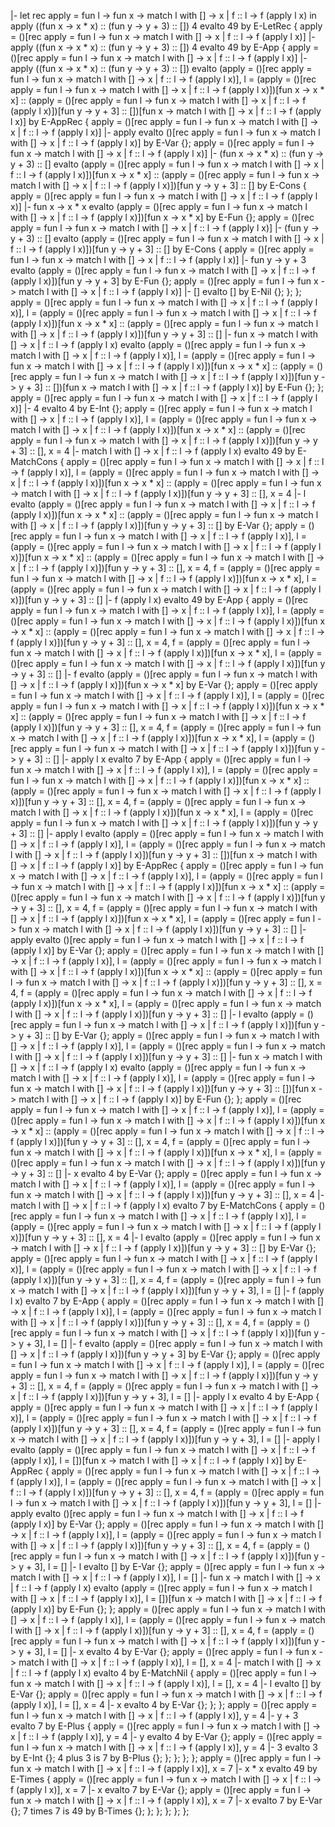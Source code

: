 |- let rec apply = fun l -> fun x -> match l with [] -> x | f :: l -> f (apply l x) in apply ((fun x -> x * x) :: (fun y -> y + 3) :: []) 4 evalto 49 by E-LetRec {
    apply = ()[rec apply = fun l -> fun x -> match l with [] -> x | f :: l -> f (apply l x)] |- apply ((fun x -> x * x) :: (fun y -> y + 3) :: []) 4 evalto 49 by E-App {
        apply = ()[rec apply = fun l -> fun x -> match l with [] -> x | f :: l -> f (apply l x)] |- apply ((fun x -> x * x) :: (fun y -> y + 3) :: []) evalto (apply = ()[rec apply = fun l -> fun x -> match l with [] -> x | f :: l -> f (apply l x)], l = (apply = ()[rec apply = fun l -> fun x -> match l with [] -> x | f :: l -> f (apply l x)])[fun x -> x * x] :: (apply = ()[rec apply = fun l -> fun x -> match l with [] -> x | f :: l -> f (apply l x)])[fun y -> y + 3] :: [])[fun x -> match l with [] -> x | f :: l -> f (apply l x)] by E-AppRec {
            apply = ()[rec apply = fun l -> fun x -> match l with [] -> x | f :: l -> f (apply l x)] |- apply evalto ()[rec apply = fun l -> fun x -> match l with [] -> x | f :: l -> f (apply l x)] by E-Var {};
            apply = ()[rec apply = fun l -> fun x -> match l with [] -> x | f :: l -> f (apply l x)] |- (fun x -> x * x) :: (fun y -> y + 3) :: [] evalto (apply = ()[rec apply = fun l -> fun x -> match l with [] -> x | f :: l -> f (apply l x)])[fun x -> x * x] :: (apply = ()[rec apply = fun l -> fun x -> match l with [] -> x | f :: l -> f (apply l x)])[fun y -> y + 3] :: [] by E-Cons {
                apply = ()[rec apply = fun l -> fun x -> match l with [] -> x | f :: l -> f (apply l x)] |- fun x -> x * x evalto (apply = ()[rec apply = fun l -> fun x -> match l with [] -> x | f :: l -> f (apply l x)])[fun x -> x * x] by E-Fun {};
                apply = ()[rec apply = fun l -> fun x -> match l with [] -> x | f :: l -> f (apply l x)] |- (fun y -> y + 3) :: [] evalto (apply = ()[rec apply = fun l -> fun x -> match l with [] -> x | f :: l -> f (apply l x)])[fun y -> y + 3] :: [] by E-Cons {
                    apply = ()[rec apply = fun l -> fun x -> match l with [] -> x | f :: l -> f (apply l x)] |- fun y -> y + 3 evalto (apply = ()[rec apply = fun l -> fun x -> match l with [] -> x | f :: l -> f (apply l x)])[fun y -> y + 3] by E-Fun {};
                    apply = ()[rec apply = fun l -> fun x -> match l with [] -> x | f :: l -> f (apply l x)] |- [] evalto [] by E-Nil {};
                };
            };
            apply = ()[rec apply = fun l -> fun x -> match l with [] -> x | f :: l -> f (apply l x)], l = (apply = ()[rec apply = fun l -> fun x -> match l with [] -> x | f :: l -> f (apply l x)])[fun x -> x * x] :: (apply = ()[rec apply = fun l -> fun x -> match l with [] -> x | f :: l -> f (apply l x)])[fun y -> y + 3] :: [] |- fun x -> match l with [] -> x | f :: l -> f (apply l x) evalto (apply = ()[rec apply = fun l -> fun x -> match l with [] -> x | f :: l -> f (apply l x)], l = (apply = ()[rec apply = fun l -> fun x -> match l with [] -> x | f :: l -> f (apply l x)])[fun x -> x * x] :: (apply = ()[rec apply = fun l -> fun x -> match l with [] -> x | f :: l -> f (apply l x)])[fun y -> y + 3] :: [])[fun x -> match l with [] -> x | f :: l -> f (apply l x)] by E-Fun {};
        };
        apply = ()[rec apply = fun l -> fun x -> match l with [] -> x | f :: l -> f (apply l x)] |- 4 evalto 4 by E-Int {};
        apply = ()[rec apply = fun l -> fun x -> match l with [] -> x | f :: l -> f (apply l x)], l = (apply = ()[rec apply = fun l -> fun x -> match l with [] -> x | f :: l -> f (apply l x)])[fun x -> x * x] :: (apply = ()[rec apply = fun l -> fun x -> match l with [] -> x | f :: l -> f (apply l x)])[fun y -> y + 3] :: [], x = 4 |- match l with [] -> x | f :: l -> f (apply l x) evalto 49 by E-MatchCons {
            apply = ()[rec apply = fun l -> fun x -> match l with [] -> x | f :: l -> f (apply l x)], l = (apply = ()[rec apply = fun l -> fun x -> match l with [] -> x | f :: l -> f (apply l x)])[fun x -> x * x] :: (apply = ()[rec apply = fun l -> fun x -> match l with [] -> x | f :: l -> f (apply l x)])[fun y -> y + 3] :: [], x = 4 |- l evalto (apply = ()[rec apply = fun l -> fun x -> match l with [] -> x | f :: l -> f (apply l x)])[fun x -> x * x] :: (apply = ()[rec apply = fun l -> fun x -> match l with [] -> x | f :: l -> f (apply l x)])[fun y -> y + 3] :: [] by E-Var {};
            apply = ()[rec apply = fun l -> fun x -> match l with [] -> x | f :: l -> f (apply l x)], l = (apply = ()[rec apply = fun l -> fun x -> match l with [] -> x | f :: l -> f (apply l x)])[fun x -> x * x] :: (apply = ()[rec apply = fun l -> fun x -> match l with [] -> x | f :: l -> f (apply l x)])[fun y -> y + 3] :: [], x = 4, f = (apply = ()[rec apply = fun l -> fun x -> match l with [] -> x | f :: l -> f (apply l x)])[fun x -> x * x], l = (apply = ()[rec apply = fun l -> fun x -> match l with [] -> x | f :: l -> f (apply l x)])[fun y -> y + 3] :: [] |- f (apply l x) evalto 49 by E-App {
                apply = ()[rec apply = fun l -> fun x -> match l with [] -> x | f :: l -> f (apply l x)], l = (apply = ()[rec apply = fun l -> fun x -> match l with [] -> x | f :: l -> f (apply l x)])[fun x -> x * x] :: (apply = ()[rec apply = fun l -> fun x -> match l with [] -> x | f :: l -> f (apply l x)])[fun y -> y + 3] :: [], x = 4, f = (apply = ()[rec apply = fun l -> fun x -> match l with [] -> x | f :: l -> f (apply l x)])[fun x -> x * x], l = (apply = ()[rec apply = fun l -> fun x -> match l with [] -> x | f :: l -> f (apply l x)])[fun y -> y + 3] :: [] |- f evalto (apply = ()[rec apply = fun l -> fun x -> match l with [] -> x | f :: l -> f (apply l x)])[fun x -> x * x] by E-Var {};
                apply = ()[rec apply = fun l -> fun x -> match l with [] -> x | f :: l -> f (apply l x)], l = (apply = ()[rec apply = fun l -> fun x -> match l with [] -> x | f :: l -> f (apply l x)])[fun x -> x * x] :: (apply = ()[rec apply = fun l -> fun x -> match l with [] -> x | f :: l -> f (apply l x)])[fun y -> y + 3] :: [], x = 4, f = (apply = ()[rec apply = fun l -> fun x -> match l with [] -> x | f :: l -> f (apply l x)])[fun x -> x * x], l = (apply = ()[rec apply = fun l -> fun x -> match l with [] -> x | f :: l -> f (apply l x)])[fun y -> y + 3] :: [] |- apply l x evalto 7 by E-App {
                    apply = ()[rec apply = fun l -> fun x -> match l with [] -> x | f :: l -> f (apply l x)], l = (apply = ()[rec apply = fun l -> fun x -> match l with [] -> x | f :: l -> f (apply l x)])[fun x -> x * x] :: (apply = ()[rec apply = fun l -> fun x -> match l with [] -> x | f :: l -> f (apply l x)])[fun y -> y + 3] :: [], x = 4, f = (apply = ()[rec apply = fun l -> fun x -> match l with [] -> x | f :: l -> f (apply l x)])[fun x -> x * x], l = (apply = ()[rec apply = fun l -> fun x -> match l with [] -> x | f :: l -> f (apply l x)])[fun y -> y + 3] :: [] |- apply l evalto (apply = ()[rec apply = fun l -> fun x -> match l with [] -> x | f :: l -> f (apply l x)], l = (apply = ()[rec apply = fun l -> fun x -> match l with [] -> x | f :: l -> f (apply l x)])[fun y -> y + 3] :: [])[fun x -> match l with [] -> x | f :: l -> f (apply l x)] by E-AppRec {
                        apply = ()[rec apply = fun l -> fun x -> match l with [] -> x | f :: l -> f (apply l x)], l = (apply = ()[rec apply = fun l -> fun x -> match l with [] -> x | f :: l -> f (apply l x)])[fun x -> x * x] :: (apply = ()[rec apply = fun l -> fun x -> match l with [] -> x | f :: l -> f (apply l x)])[fun y -> y + 3] :: [], x = 4, f = (apply = ()[rec apply = fun l -> fun x -> match l with [] -> x | f :: l -> f (apply l x)])[fun x -> x * x], l = (apply = ()[rec apply = fun l -> fun x -> match l with [] -> x | f :: l -> f (apply l x)])[fun y -> y + 3] :: [] |- apply evalto ()[rec apply = fun l -> fun x -> match l with [] -> x | f :: l -> f (apply l x)] by E-Var {};
                        apply = ()[rec apply = fun l -> fun x -> match l with [] -> x | f :: l -> f (apply l x)], l = (apply = ()[rec apply = fun l -> fun x -> match l with [] -> x | f :: l -> f (apply l x)])[fun x -> x * x] :: (apply = ()[rec apply = fun l -> fun x -> match l with [] -> x | f :: l -> f (apply l x)])[fun y -> y + 3] :: [], x = 4, f = (apply = ()[rec apply = fun l -> fun x -> match l with [] -> x | f :: l -> f (apply l x)])[fun x -> x * x], l = (apply = ()[rec apply = fun l -> fun x -> match l with [] -> x | f :: l -> f (apply l x)])[fun y -> y + 3] :: [] |- l evalto (apply = ()[rec apply = fun l -> fun x -> match l with [] -> x | f :: l -> f (apply l x)])[fun y -> y + 3] :: [] by E-Var {};
                        apply = ()[rec apply = fun l -> fun x -> match l with [] -> x | f :: l -> f (apply l x)], l = (apply = ()[rec apply = fun l -> fun x -> match l with [] -> x | f :: l -> f (apply l x)])[fun y -> y + 3] :: [] |- fun x -> match l with [] -> x | f :: l -> f (apply l x) evalto (apply = ()[rec apply = fun l -> fun x -> match l with [] -> x | f :: l -> f (apply l x)], l = (apply = ()[rec apply = fun l -> fun x -> match l with [] -> x | f :: l -> f (apply l x)])[fun y -> y + 3] :: [])[fun x -> match l with [] -> x | f :: l -> f (apply l x)] by E-Fun {};
                    };
                    apply = ()[rec apply = fun l -> fun x -> match l with [] -> x | f :: l -> f (apply l x)], l = (apply = ()[rec apply = fun l -> fun x -> match l with [] -> x | f :: l -> f (apply l x)])[fun x -> x * x] :: (apply = ()[rec apply = fun l -> fun x -> match l with [] -> x | f :: l -> f (apply l x)])[fun y -> y + 3] :: [], x = 4, f = (apply = ()[rec apply = fun l -> fun x -> match l with [] -> x | f :: l -> f (apply l x)])[fun x -> x * x], l = (apply = ()[rec apply = fun l -> fun x -> match l with [] -> x | f :: l -> f (apply l x)])[fun y -> y + 3] :: [] |- x evalto 4 by E-Var {};
                    apply = ()[rec apply = fun l -> fun x -> match l with [] -> x | f :: l -> f (apply l x)], l = (apply = ()[rec apply = fun l -> fun x -> match l with [] -> x | f :: l -> f (apply l x)])[fun y -> y + 3] :: [], x = 4 |- match l with [] -> x | f :: l -> f (apply l x) evalto 7 by E-MatchCons {
                        apply = ()[rec apply = fun l -> fun x -> match l with [] -> x | f :: l -> f (apply l x)], l = (apply = ()[rec apply = fun l -> fun x -> match l with [] -> x | f :: l -> f (apply l x)])[fun y -> y + 3] :: [], x = 4 |- l evalto (apply = ()[rec apply = fun l -> fun x -> match l with [] -> x | f :: l -> f (apply l x)])[fun y -> y + 3] :: [] by E-Var {};
                        apply = ()[rec apply = fun l -> fun x -> match l with [] -> x | f :: l -> f (apply l x)], l = (apply = ()[rec apply = fun l -> fun x -> match l with [] -> x | f :: l -> f (apply l x)])[fun y -> y + 3] :: [], x = 4, f = (apply = ()[rec apply = fun l -> fun x -> match l with [] -> x | f :: l -> f (apply l x)])[fun y -> y + 3], l = [] |- f (apply l x) evalto 7 by E-App {
                            apply = ()[rec apply = fun l -> fun x -> match l with [] -> x | f :: l -> f (apply l x)], l = (apply = ()[rec apply = fun l -> fun x -> match l with [] -> x | f :: l -> f (apply l x)])[fun y -> y + 3] :: [], x = 4, f = (apply = ()[rec apply = fun l -> fun x -> match l with [] -> x | f :: l -> f (apply l x)])[fun y -> y + 3], l = [] |- f evalto (apply = ()[rec apply = fun l -> fun x -> match l with [] -> x | f :: l -> f (apply l x)])[fun y -> y + 3] by E-Var {};
                            apply = ()[rec apply = fun l -> fun x -> match l with [] -> x | f :: l -> f (apply l x)], l = (apply = ()[rec apply = fun l -> fun x -> match l with [] -> x | f :: l -> f (apply l x)])[fun y -> y + 3] :: [], x = 4, f = (apply = ()[rec apply = fun l -> fun x -> match l with [] -> x | f :: l -> f (apply l x)])[fun y -> y + 3], l = [] |- apply l x evalto 4 by E-App {
                            apply = ()[rec apply = fun l -> fun x -> match l with [] -> x | f :: l -> f (apply l x)], l = (apply = ()[rec apply = fun l -> fun x -> match l with [] -> x | f :: l -> f (apply l x)])[fun y -> y + 3] :: [], x = 4, f = (apply = ()[rec apply = fun l -> fun x -> match l with [] -> x | f :: l -> f (apply l x)])[fun y -> y + 3], l = [] |- apply l evalto (apply = ()[rec apply = fun l -> fun x -> match l with [] -> x | f :: l -> f (apply l x)], l = [])[fun x -> match l with [] -> x | f :: l -> f (apply l x)] by E-AppRec {
                                apply = ()[rec apply = fun l -> fun x -> match l with [] -> x | f :: l -> f (apply l x)], l = (apply = ()[rec apply = fun l -> fun x -> match l with [] -> x | f :: l -> f (apply l x)])[fun y -> y + 3] :: [], x = 4, f = (apply = ()[rec apply = fun l -> fun x -> match l with [] -> x | f :: l -> f (apply l x)])[fun y -> y + 3], l = [] |- apply evalto ()[rec apply = fun l -> fun x -> match l with [] -> x | f :: l -> f (apply l x)] by E-Var {};
                                apply = ()[rec apply = fun l -> fun x -> match l with [] -> x | f :: l -> f (apply l x)], l = (apply = ()[rec apply = fun l -> fun x -> match l with [] -> x | f :: l -> f (apply l x)])[fun y -> y + 3] :: [], x = 4, f = (apply = ()[rec apply = fun l -> fun x -> match l with [] -> x | f :: l -> f (apply l x)])[fun y -> y + 3], l = [] |- l evalto [] by E-Var {};
                                 apply = ()[rec apply = fun l -> fun x -> match l with [] -> x | f :: l -> f (apply l x)], l = [] |- fun x -> match l with [] -> x | f :: l -> f (apply l x) evalto (apply = ()[rec apply = fun l -> fun x -> match l with [] -> x | f :: l -> f (apply l x)], l = [])[fun x -> match l with [] -> x | f :: l -> f (apply l x)] by E-Fun {};
                            };
                            apply = ()[rec apply = fun l -> fun x -> match l with [] -> x | f :: l -> f (apply l x)], l = (apply = ()[rec apply = fun l -> fun x -> match l with [] -> x | f :: l -> f (apply l x)])[fun y -> y + 3] :: [], x = 4, f = (apply = ()[rec apply = fun l -> fun x -> match l with [] -> x | f :: l -> f (apply l x)])[fun y -> y + 3], l = [] |- x evalto 4 by E-Var {};
                            apply = ()[rec apply = fun l -> fun x -> match l with [] -> x | f :: l -> f (apply l x)], l = [], x = 4 |- match l with [] -> x | f :: l -> f (apply l x) evalto 4 by E-MatchNil {
                                apply = ()[rec apply = fun l -> fun x -> match l with [] -> x | f :: l -> f (apply l x)], l = [], x = 4 |- l evalto [] by E-Var {};
                                apply = ()[rec apply = fun l -> fun x -> match l with [] -> x | f :: l -> f (apply l x)], l = [], x = 4 |- x evalto 4 by E-Var {};
                            };
                        };
                        apply = ()[rec apply = fun l -> fun x -> match l with [] -> x | f :: l -> f (apply l x)], y = 4 |- y + 3 evalto 7 by E-Plus {
                            apply = ()[rec apply = fun l -> fun x -> match l with [] -> x | f :: l -> f (apply l x)], y = 4 |- y evalto 4 by E-Var {};
                            apply = ()[rec apply = fun l -> fun x -> match l with [] -> x | f :: l -> f (apply l x)], y = 4 |- 3 evalto 3 by E-Int {};
                            4 plus 3 is 7 by B-Plus {};
                        };
                        };
                    };
                };
                apply = ()[rec apply = fun l -> fun x -> match l with [] -> x | f :: l -> f (apply l x)], x = 7 |- x * x evalto 49 by E-Times {
                    apply = ()[rec apply = fun l -> fun x -> match l with [] -> x | f :: l -> f (apply l x)], x = 7 |- x evalto 7 by E-Var {};
                    apply = ()[rec apply = fun l -> fun x -> match l with [] -> x | f :: l -> f (apply l x)], x = 7 |- x evalto 7 by E-Var {};
                    7 times 7 is 49 by B-Times {};
                };
            };
        };
    };
};